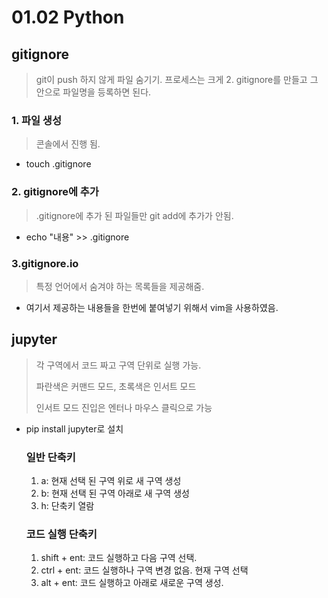 # 01.02 Python

## gitignore

> git이 push 하지 않게 파일 숨기기. 프로세스는 크게 2. gitignore를 만들고 그 안으로 파일명을 등록하면 된다.

### 1. 파일 생성

> 콘솔에서 진행 됨.

- touch .gitignore

### 2. gitignore에 추가

> .gitignore에 추가 된 파일들만 git add에 추가가 안됨.

- echo "내용" >> .gitignore

### 3.gitignore.io

> 특정 언어에서 숨겨야 하는 목록들을 제공해줌.

- 여기서 제공하는 내용들을 한번에 붙여넣기 위해서 vim을 사용하였음.

 

## jupyter

> 각 구역에서 코드 짜고 구역 단위로 실행 가능.
>
> 파란색은 커맨드 모드, 초록색은 인서트 모드
>
> 인서트 모드 진입은 엔터나 마우스 클릭으로 가능

- pip install jupyter로 설치

  ### 일반 단축키

  1. a: 현재 선택 된 구역 위로 새 구역 생성
  2. b:  현재 선택 된 구역 아래로 새 구역 생성
  3. h: 단축키 열람

  ### 코드 실행 단축키

  1. shift + ent: 코드 실행하고 다음 구역 선택.
  2. ctrl + ent: 코드 실행하나 구역 변경 없음. 현재 구역 선택
  3. alt  + ent: 코드 실행하고 아래로 새로운 구역 생성.
